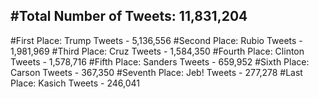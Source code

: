#Total Number of Tweets: 11,831,204 
---
#First Place: Trump Tweets - 5,136,556
#Second Place: Rubio Tweets - 1,981,969
#Third Place: Cruz Tweets - 1,584,350
#Fourth Place: Clinton Tweets - 1,578,716
#Fifth Place: Sanders Tweets - 659,952
#Sixth Place: Carson Tweets - 367,350
#Seventh Place: Jeb! Tweets - 277,278
#Last Place: Kasich Tweets - 246,041
